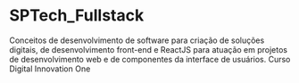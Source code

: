 # SPTech_Fullstack
Conceitos de desenvolvimento de software para criação de soluções digitais, de desenvolvimento front-end e ReactJS para atuação em projetos de desenvolvimento web e de componentes da interface de usuários. Curso Digital Innovation One
